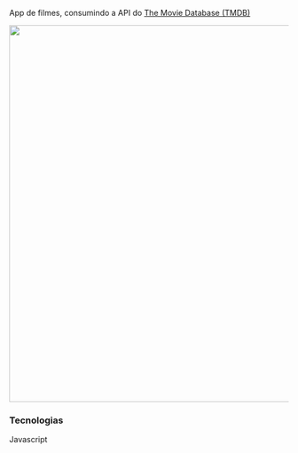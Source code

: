 

App de filmes, consumindo a API do <a href="#https://www.themoviedb.org/">The Movie Database (TMDB)</a> 


<p align="center">
  <img width="680" src="assets/img/filmes.gif">
</p>



### Tecnologias
Javascript


